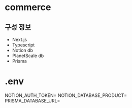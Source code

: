 # commerce

## 구성 정보

- Next.js
- Typescript
- Notion db
- PlanetScale db
- Prisma

# .env
NOTION_AUTH_TOKEN=
NOTION_DATABASE_PRODUCT=
PRISMA_DATABASE_URL=
